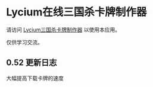 # Lycium在线三国杀卡牌制作器

请访问 [Lycium三国杀卡牌制作器](https://lycium-card-maker-8ec4cf5586b107-1253139667.tcloudbaseapp.com/) 以使用本应用。

仅供学习交流。

## 0.52 更新日志
大幅提高下载卡牌的速度


